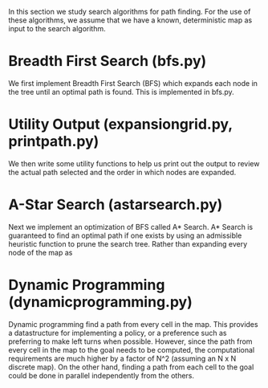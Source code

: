 In this section we study search algorithms for path finding. For the use of these algorithms, we assume that we have a known, deterministic map as input to the search algorithm.

# Breadth First Search (bfs.py)
We first implement Breadth First Search (BFS) which expands each node in the tree until an optimal path is found. This is implemented in bfs.py.

# Utility Output (expansiongrid.py, printpath.py)
We then write some utility functions to help us print out the output to review the actual path selected and the order in which nodes are expanded.

# A-Star Search (astarsearch.py)
Next we implement an optimization of BFS called A* Search. A* Search is guaranteed to find an optimal path if one exists by using an admissible heuristic function to prune the search tree. Rather than expanding every node of the map as

# Dynamic Programming (dynamicprogramming.py)
Dynamic programming find a path from every cell in the map. This provides a datastructure for implementing a policy, or a preference such as preferring to make left turns when possible. However, since the path from every cell in the map to the goal needs to be computed, the computational requirements are much higher by a factor of N^2 (assuming an N x N discrete map). On the other hand, finding a path from each cell to the goal could be done in parallel independently from the others.
